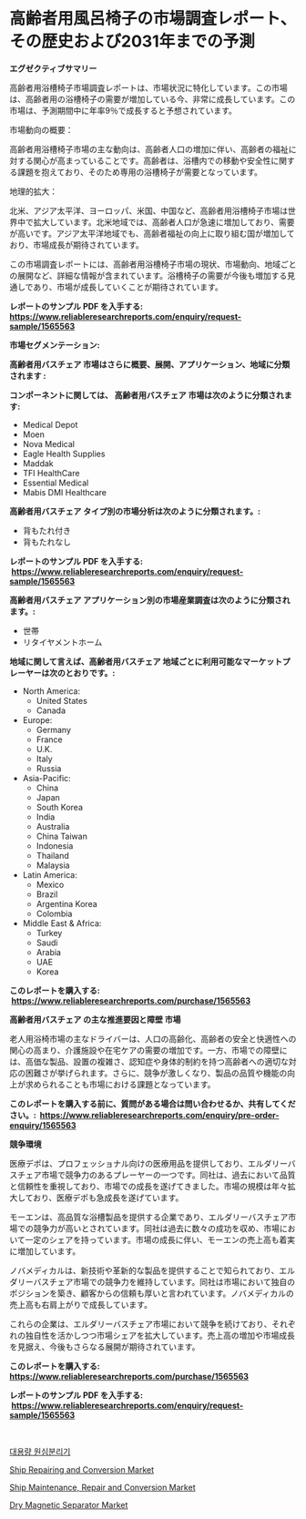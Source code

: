 <p><h1>高齢者用風呂椅子の市場調査レポート、その歴史および2031年までの予測</h1></p><p><strong>エグゼクティブサマリー</strong></p>
<p><p>高齢者用浴槽椅子市場調査レポートは、市場状況に特化しています。この市場は、高齢者用の浴槽椅子の需要が増加している今、非常に成長しています。この市場は、予測期間中に年率9％で成長すると予想されています。</p><p>市場動向の概要：</p><p>高齢者用浴槽椅子市場の主な動向は、高齢者人口の増加に伴い、高齢者の福祉に対する関心が高まっていることです。高齢者は、浴槽内での移動や安全性に関する課題を抱えており、そのため専用の浴槽椅子が需要となっています。</p><p>地理的拡大：</p><p>北米、アジア太平洋、ヨーロッパ、米国、中国など、高齢者用浴槽椅子市場は世界中で拡大しています。北米地域では、高齢者人口が急速に増加しており、需要が高いです。アジア太平洋地域でも、高齢者福祉の向上に取り組む国が増加しており、市場成長が期待されています。</p><p>この市場調査レポートには、高齢者用浴槽椅子市場の現状、市場動向、地域ごとの展開など、詳細な情報が含まれています。浴槽椅子の需要が今後も増加する見通しであり、市場が成長していくことが期待されています。</p></p>
<p><strong>レポートのサンプル PDF を入手する: <a href="https://www.reliableresearchreports.com/enquiry/request-sample/1565563">https://www.reliableresearchreports.com/enquiry/request-sample/1565563</a></strong></p>
<p><strong>市場セグメンテーション:</strong></p>
<p><strong> 高齢者用バスチェア 市場はさらに概要、展開、アプリケーション、地域に分類されます :</strong></p>
<p><strong>コンポーネントに関しては、 高齢者用バスチェア 市場は次のように分類されます: &nbsp;</strong></p>
<p><ul><li>Medical Depot</li><li>Moen</li><li>Nova Medical</li><li>Eagle Health Supplies</li><li>Maddak</li><li>TFI HealthCare</li><li>Essential Medical</li><li>Mabis DMI Healthcare</li></ul></p>
<p><strong> 高齢者用バスチェア タイプ別の市場分析は次のように分類されます。:</strong></p>
<p><ul><li>背もたれ付き</li><li>背もたれなし</li></ul></p>
<p><strong>レポートのサンプル PDF を入手する: &nbsp;<a href="https://www.reliableresearchreports.com/enquiry/request-sample/1565563">https://www.reliableresearchreports.com/enquiry/request-sample/1565563</a></strong></p>
<p><strong> 高齢者用バスチェア アプリケーション別の市場産業調査は次のように分類されます。:</strong></p>
<p><ul><li>世帯</li><li>リタイヤメントホーム</li></ul></p>
<p><strong>地域に関して言えば、高齢者用バスチェア 地域ごとに利用可能なマーケットプレーヤーは次のとおりです。:</strong></p>
<p><ul>
    <li>
        North America:
        <ul>
            <li>United States</li>
            <li>Canada</li>
        </ul>
    </li>
    <li>
        Europe:
        <ul>
            <li>Germany</li>
            <li>France</li>
            <li>U.K.</li>
            <li>Italy</li>
            <li>Russia</li>
        </ul>
    </li>
    <li>
        Asia-Pacific:
        <ul>
            <li>China</li>
            <li>Japan</li>
            <li>South Korea</li>
            <li>India</li>
            <li>Australia</li>
            <li>China Taiwan</li>
            <li>Indonesia</li>
            <li>Thailand</li>
            <li>Malaysia</li>
        </ul>
    </li>
    <li>
        Latin America:
        <ul>
            <li>Mexico</li>
            <li>Brazil</li>
            <li>Argentina Korea</li>
            <li>Colombia</li>
        </ul>
    </li>
    <li>
        Middle East & Africa:
        <ul>
            <li>Turkey</li>
            <li>Saudi</li>
            <li>Arabia</li>
            <li>UAE</li>
            <li>Korea</li>
        </ul>
    </li>
    </ul></p>
<p><strong>このレポートを購入する: &nbsp;<a href="https://www.reliableresearchreports.com/purchase/1565563">https://www.reliableresearchreports.com/purchase/1565563</a></strong></p>
<p><strong>高齢者用バスチェア の主な推進要因と障壁 市場</strong></p>
<p><p>老人用浴椅市場の主なドライバーは、人口の高齢化、高齢者の安全と快適性への関心の高まり、介護施設や在宅ケアの需要の増加です。一方、市場での障壁には、高価な製品、設置の複雑さ、認知症や身体的制約を持つ高齢者への適切な対応の困難さが挙げられます。さらに、競争が激しくなり、製品の品質や機能の向上が求められることも市場における課題となっています。</p></p>
<p><strong>このレポートを購入する前に、質問がある場合は問い合わせるか、共有してください。:&nbsp; <a href="https://www.reliableresearchreports.com/enquiry/pre-order-enquiry/1565563">https://www.reliableresearchreports.com/enquiry/pre-order-enquiry/1565563</a></strong></p>
<p><strong>競争環境</strong></p>
<p><p>医療デポは、プロフェッショナル向けの医療用品を提供しており、エルダリーバスチェア市場で競争力のあるプレーヤーの一つです。同社は、過去において品質と信頼性を重視しており、市場での成長を遂げてきました。市場の規模は年々拡大しており、医療デポも急成長を遂げています。</p><p>モーエンは、高品質な浴槽製品を提供する企業であり、エルダリーバスチェア市場での競争力が高いとされています。同社は過去に数々の成功を収め、市場において一定のシェアを持っています。市場の成長に伴い、モーエンの売上高も着実に増加しています。</p><p>ノバメディカルは、新技術や革新的な製品を提供することで知られており、エルダリーバスチェア市場での競争力を維持しています。同社は市場において独自のポジションを築き、顧客からの信頼も厚いと言われています。ノバメディカルの売上高も右肩上がりで成長しています。</p><p>これらの企業は、エルダリーバスチェア市場において競争を続けており、それぞれの独自性を活かしつつ市場シェアを拡大しています。売上高の増加や市場成長を見据え、今後もさらなる展開が期待されています。</p></p>
<p><strong>このレポートを購入する: &nbsp; <a href="https://www.reliableresearchreports.com/purchase/1565563">https://www.reliableresearchreports.com/purchase/1565563</a></strong></p>
<p><strong>レポートのサンプル PDF を入手する: &nbsp;<a href="https://www.reliableresearchreports.com/enquiry/request-sample/1565563">https://www.reliableresearchreports.com/enquiry/request-sample/1565563</a></strong><strong></strong></p>
<p>&nbsp;</p>
<p><p><a href="https://github.com/CorEmtymerich56566/Market-Research-Report-List-1/blob/main/55893765094.md">대용량 원심분리기</a></p><p><a href="https://artistic-helicopter-ca9.notion.site/Ship-Repairing-and-Conversion-Market-Size-Growing-and-Forecasted-for-period-from-2024-2031-and-pro-9cfb20f110e44b1bb226427c88d84b2d">Ship Repairing and Conversion Market</a></p><p><a href="https://valiant-lunge-8fe.notion.site/Ship-Maintenance-Repair-and-Conversion-Market-Furnish-Information-about-Market-Size-Market-Share--ddc37a8d1ef84833b932625bdcdd4336">Ship Maintenance, Repair and Conversion Market</a></p><p><a href="https://view.publitas.com/reportprime-1/dry-magnetic-separator-market-dynamics-2024-2031-also-about-its-market-trends-projections-and-opportunities/">Dry Magnetic Separator Market</a></p></p>